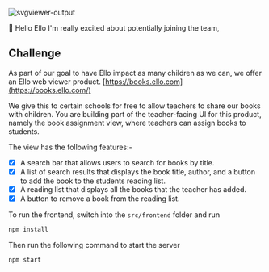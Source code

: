 ![svgviewer-output](https://github.com/ElloTechnology/backend_takehome/assets/3518127/561bc8d4-bffc-4360-b9ea-61e876bcec93)

👋 Hello Ello
I'm really excited about potentially joining the team,

## Challenge

As part of our goal to have Ello impact as many children as we can, we offer an Ello web viewer product. [https://books.ello.com](https://books.ello.com/)

We give this to certain schools for free to allow teachers to share our books with children.
You are building part of the teacher-facing UI for this product,
namely the book assignment view, where teachers can assign books to students.

The view has the following features:-

- [x] A search bar that allows users to search for books by title.
- [x] A list of search results that displays the book title, author, and a button to add the book to the students reading list.
- [x] A reading list that displays all the books that the teacher has added.
- [x] A button to remove a book from the reading list.

To run the frontend, switch into the `src/frontend` folder and run

```bash
npm install
```

Then run the following command to start the server

```bash
npm start
```
